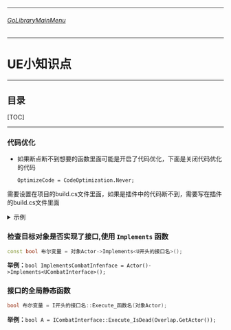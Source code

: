 ___________________________________________________________________________________________
###### [GoLibraryMainMenu](../_LibraryMainMenu_.md)
___________________________________________________________________________________________
# UE小知识点
___________________________________________________________________________________________


## 目录

[TOC]

___________________________________________________________________________________________

### 代码优化

- 如果断点断不到想要的函数里面可能是开启了代码优化，下面是关闭代码优化的代码

  ```
  OptimizeCode = CodeOptimization.Never;
  ```

需要设置在项目的build.cs文件里面，如果是插件中的代码断不到，需要写在插件的build.cs文件里面

<details>
<summary>示例</summary>

> ```c#
> // Copyright Epic Games, Inc. All Rights Reserved.
> 
> using UnrealBuildTool;
> 
> public class Aura : ModuleRules
> {
>     public Aura(ReadOnlyTargetRules Target) : base(Target)
>     {
>        PCHUsage = PCHUsageMode.UseExplicitOrSharedPCHs;
>        OptimizeCode = CodeOptimization.Never;/*关闭代码优化,防止断点断不到*/
>        PublicDependencyModuleNames.AddRange(new string[] { "Core", "CoreUObject", "Engine", "InputCore"});
>        //增强输入模块
>        PrivateDependencyModuleNames.AddRange(new string[] { "EnhancedInput" });
>        //GAS模块
>        PrivateDependencyModuleNames.AddRange(new string[] { "GameplayTags", "GameplayTasks", "GameplayAbilities" });
>        //NaviMesh导航模块
>        PrivateDependencyModuleNames.AddRange(new string[] { "NavigationSystem" });
>        //Niagara粒子模块
>        PrivateDependencyModuleNames.AddRange(new string[] { "Niagara" });
>        // Uncomment if you are using Slate UI
>         PrivateDependencyModuleNames.AddRange(new string[] { "Slate", "SlateCore" });
>        
>        // Uncomment if you are using online features
>        // PrivateDependencyModuleNames.Add("OnlineSubsystem");
> 
>        // To include OnlineSubsystemSteam, add it to the plugins section in your uproject file with the Enabled attribute set to true
>     }
> }
> ```

</details>

### 检查目标对象是否实现了接口,使用 `Implements` 函数

```CPP
const bool 布尔变量 = 对象Actor->Implements<U开头的接口名>();
```

**举例：**`bool ImplementsCombatInfenface = Actor()->Implements<UCombatInterface>();`

### 接口的全局静态函数

```CPP
bool 布尔变量 = I开头的接口名::Execute_函数名(对象Actor);
```

**举例：**`bool A = ICombatInterface::Execute_IsDead(Overlap.GetActor());`
